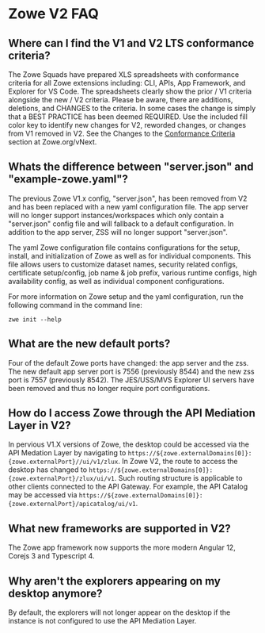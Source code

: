 # Zowe V2 FAQ

## Where can I find the V1 and V2 LTS conformance criteria? 

The Zowe Squads have prepared XLS spreadsheets with conformance criteria for all Zowe extensions including: CLI, APIs, App Framework, and Explorer for VS Code. The spreadsheets clearly show the prior / V1 criteria alongside the new / V2 criteria. Please be aware, there are additions, deletions, and CHANGES to the criteria. In some cases the change is simply that a BEST PRACTICE has been deemed REQUIRED. Use the included fill color key to identify new changes for V2, reworded changes, or changes from V1 removed in V2. See the Changes to the [Conformance Criteria](https://www.zowe.org/vnext#conformance-changes) section at Zowe.org/vNext.

## Whats the difference between "server.json" and "example-zowe.yaml"?

The previous Zowe V1.x config, "server.json", has been removed from V2 and has been replaced with a new yaml configuration file. The app server will no longer support instances/workspaces which only contain a "server.json" config file and will fallback to a default configuration. In addition to the app server, ZSS will no longer support "server.json".

The yaml Zowe configuration file contains configurations for the setup, install, and initialization of Zowe as well as for individual components. This file allows users to customize dataset names, security related configs, certificate setup/config, job name & job prefix, various runtime configs, high availability config, as well as individual component configurations.

For more information on Zowe setup and the yaml configuration, run the following command in the command line:

```zwe init --help```

## What are the new default ports?

Four of the default Zowe ports have changed: the app server and the zss. The new default app server port is 7556 (previously 8544) and the new zss port is 7557 (previously 8542). The JES/USS/MVS Explorer UI servers have been removed and thus no longer require port configurations.

## How do I access Zowe through the API Mediation Layer in V2?

In pervious V1.X versions of Zowe, the desktop could be accessed via the API Medation Layer by navigating to `https://${zowe.externalDomains[0]}:{zowe.externalPort}//ui/v1/zlux`. In Zowe V2, the route to access the desktop has changed to `https://${zowe.externalDomains[0]}:{zowe.externalPort}/zlux/ui/v1`. Such routing structure is applicable to other clients connected to the API Gateway. For example, the API Catalog may be accessed via `https://${zowe.externalDomains[0]}:{zowe.externalPort}/apicatalog/ui/v1`.

## What new frameworks are supported in V2?

The Zowe app framework now supports the more modern Angular 12, Corejs 3 and Typescript 4.

## Why aren't the explorers appearing on my desktop anymore?

By default, the explorers will not longer appear on the desktop if the instance is not configured to use the API Mediation Layer.